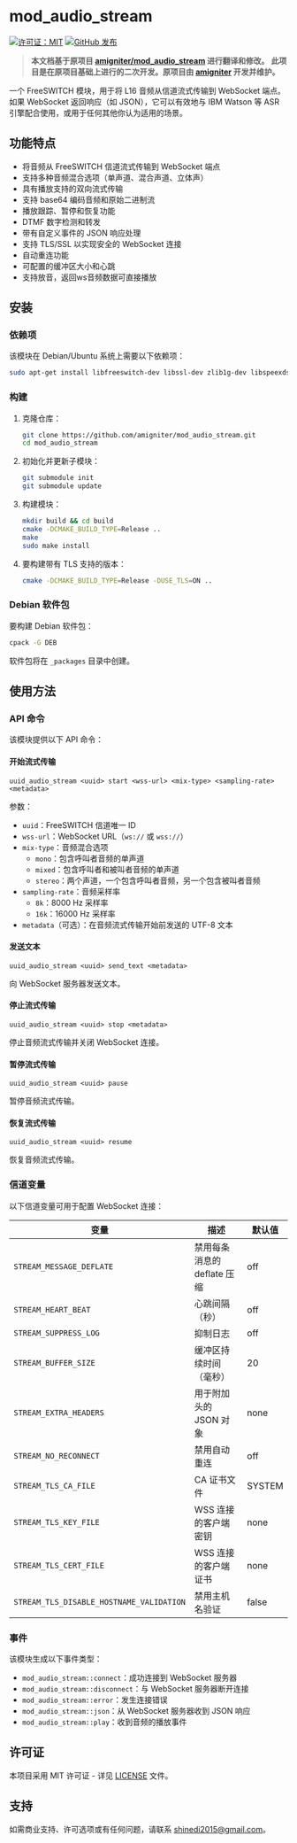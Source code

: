 
# mod_audio_stream

[![许可证：MIT](https://img.shields.io/badge/License-MIT-yellow.svg)](https://opensource.org/licenses/MIT)
[![GitHub 发布](https://img.shields.io/github/v/release/amigniter/mod_audio_stream)](https://github.com/amigniter/mod_audio_stream/releases)


> **本文档基于原项目 [amigniter/mod_audio_stream](https://github.com/amigniter/mod_audio_stream) 进行翻译和修改。**
> **此项目是在原项目基础上进行的二次开发。原项目由 [amigniter](https://github.com/amigniter) 开发并维护。**

一个 FreeSWITCH 模块，用于将 L16 音频从信道流式传输到 WebSocket 端点。如果 WebSocket 返回响应（如 JSON），它可以有效地与 IBM Watson 等 ASR 引擎配合使用，或用于任何其他你认为适用的场景。

## 功能特点

- 将音频从 FreeSWITCH 信道流式传输到 WebSocket 端点
- 支持多种音频混合选项（单声道、混合声道、立体声）
- 具有播放支持的双向流式传输
- 支持 base64 编码音频和原始二进制流
- 播放跟踪、暂停和恢复功能
- DTMF 数字检测和转发
- 带有自定义事件的 JSON 响应处理
- 支持 TLS/SSL 以实现安全的 WebSocket 连接
- 自动重连功能
- 可配置的缓冲区大小和心跳
- 支持放音，返回ws音频数据可直接播放

## 安装

### 依赖项

该模块在 Debian/Ubuntu 系统上需要以下依赖项：

```bash
sudo apt-get install libfreeswitch-dev libssl-dev zlib1g-dev libspeexdsp-dev
```

### 构建

1. 克隆仓库：
   ```bash
   git clone https://github.com/amigniter/mod_audio_stream.git
   cd mod_audio_stream
   ```

2. 初始化并更新子模块：
   ```bash
   git submodule init
   git submodule update
   ```

3. 构建模块：
   ```bash
   mkdir build && cd build
   cmake -DCMAKE_BUILD_TYPE=Release ..
   make
   sudo make install
   ```

4. 要构建带有 TLS 支持的版本：
   ```bash
   cmake -DCMAKE_BUILD_TYPE=Release -DUSE_TLS=ON ..
   ```

### Debian 软件包

要构建 Debian 软件包：
```bash
cpack -G DEB
```

软件包将在 `_packages` 目录中创建。

## 使用方法

### API 命令

该模块提供以下 API 命令：

#### 开始流式传输
```
uuid_audio_stream <uuid> start <wss-url> <mix-type> <sampling-rate> <metadata>
```

参数：
- `uuid`：FreeSWITCH 信道唯一 ID
- `wss-url`：WebSocket URL（`ws://` 或 `wss://`）
- `mix-type`：音频混合选项
    - `mono`：包含呼叫者音频的单声道
    - `mixed`：包含呼叫者和被叫者音频的单声道
    - `stereo`：两个声道，一个包含呼叫者音频，另一个包含被叫者音频
- `sampling-rate`：音频采样率
    - `8k`：8000 Hz 采样率
    - `16k`：16000 Hz 采样率
- `metadata`（可选）：在音频流式传输开始前发送的 UTF-8 文本

#### 发送文本
```
uuid_audio_stream <uuid> send_text <metadata>
```

向 WebSocket 服务器发送文本。

#### 停止流式传输
```
uuid_audio_stream <uuid> stop <metadata>
```

停止音频流式传输并关闭 WebSocket 连接。

#### 暂停流式传输
```
uuid_audio_stream <uuid> pause
```

暂停音频流式传输。

#### 恢复流式传输
```
uuid_audio_stream <uuid> resume
```

恢复音频流式传输。

### 信道变量

以下信道变量可用于配置 WebSocket 连接：

| 变量 | 描述 | 默认值 |
|----------|-------------|---------|
| `STREAM_MESSAGE_DEFLATE` | 禁用每条消息的 deflate 压缩 | off |
| `STREAM_HEART_BEAT` | 心跳间隔（秒） | off |
| `STREAM_SUPPRESS_LOG` | 抑制日志 | off |
| `STREAM_BUFFER_SIZE` | 缓冲区持续时间（毫秒） | 20 |
| `STREAM_EXTRA_HEADERS` | 用于附加头的 JSON 对象 | none |
| `STREAM_NO_RECONNECT` | 禁用自动重连 | off |
| `STREAM_TLS_CA_FILE` | CA 证书文件 | SYSTEM |
| `STREAM_TLS_KEY_FILE` | WSS 连接的客户端密钥 | none |
| `STREAM_TLS_CERT_FILE` | WSS 连接的客户端证书 | none |
| `STREAM_TLS_DISABLE_HOSTNAME_VALIDATION` | 禁用主机名验证 | false |

### 事件

该模块生成以下事件类型：

- `mod_audio_stream::connect`：成功连接到 WebSocket 服务器
- `mod_audio_stream::disconnect`：与 WebSocket 服务器断开连接
- `mod_audio_stream::error`：发生连接错误
- `mod_audio_stream::json`：从 WebSocket 服务器收到 JSON 响应
- `mod_audio_stream::play`：收到音频的播放事件

## 许可证

本项目采用 MIT 许可证 - 详见 [LICENSE](LICENSE) 文件。

## 支持

如需商业支持、许可选项或有任何问题，请联系 [shinedi2015@gmail.com](mailto:amsoftswitch@gmail.com)。
```
